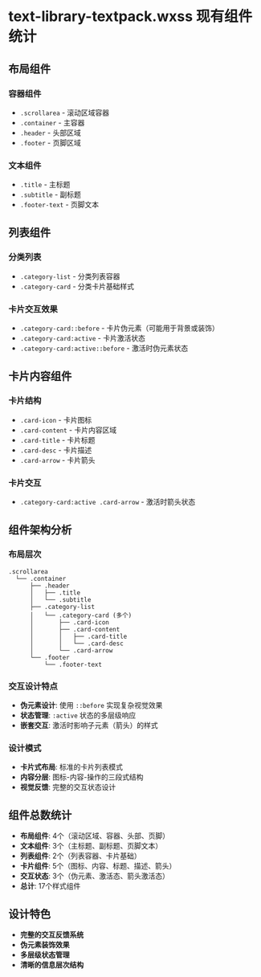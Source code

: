 # text-library-textpack.wxss 现有组件统计

## 布局组件

### 容器组件
- `.scrollarea` - 滚动区域容器
- `.container` - 主容器
- `.header` - 头部区域
- `.footer` - 页脚区域

### 文本组件
- `.title` - 主标题
- `.subtitle` - 副标题
- `.footer-text` - 页脚文本

## 列表组件

### 分类列表
- `.category-list` - 分类列表容器
- `.category-card` - 分类卡片基础样式

### 卡片交互效果
- `.category-card::before` - 卡片伪元素（可能用于背景或装饰）
- `.category-card:active` - 卡片激活状态
- `.category-card:active::before` - 激活时伪元素状态

## 卡片内容组件

### 卡片结构
- `.card-icon` - 卡片图标
- `.card-content` - 卡片内容区域
- `.card-title` - 卡片标题
- `.card-desc` - 卡片描述
- `.card-arrow` - 卡片箭头

### 卡片交互
- `.category-card:active .card-arrow` - 激活时箭头状态

## 组件架构分析

### 布局层次
```
.scrollarea
  └── .container
      ├── .header
      │   ├── .title
      │   └── .subtitle
      ├── .category-list
      │   └── .category-card (多个)
      │       ├── .card-icon
      │       ├── .card-content
      │       │   ├── .card-title
      │       │   └── .card-desc
      │       └── .card-arrow
      └── .footer
          └── .footer-text
```

### 交互设计特点
- **伪元素设计**: 使用 `::before` 实现复杂视觉效果
- **状态管理**: `:active` 状态的多层级响应
- **嵌套交互**: 激活时影响子元素（箭头）的样式

### 设计模式
- **卡片式布局**: 标准的卡片列表模式
- **内容分层**: 图标-内容-操作的三段式结构
- **视觉反馈**: 完整的交互状态设计

## 组件总数统计
- **布局组件**: 4个（滚动区域、容器、头部、页脚）
- **文本组件**: 3个（主标题、副标题、页脚文本）
- **列表组件**: 2个（列表容器、卡片基础）
- **卡片组件**: 5个（图标、内容、标题、描述、箭头）
- **交互状态**: 3个（伪元素、激活态、箭头激活态）
- **总计**: 17个样式组件

## 设计特色
- **完整的交互反馈系统**
- **伪元素装饰效果**
- **多层级状态管理**
- **清晰的信息层次结构**